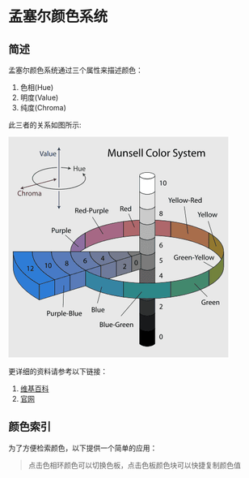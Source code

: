<script setup>
  import Munsell from './assets/Munsell.vue'
</script>

# 孟塞尔颜色系统

## 简述

孟塞尔颜色系统通过三个属性来描述颜色：

1. 色相(Hue)
2. 明度(Value)
3. 纯度(Chroma)

此三者的关系如图所示:

![孟塞尔颜色系统](./assets/435px-Munsell-system.svg.png)

更详细的资料请参考以下链接：

1. [维基百科](https://en.wikipedia.org/wiki/Munsell_color_system)
2. [官网](https://munsell.com/)

## 颜色索引

为了方便检索颜色，以下提供一个简单的应用：

> 点击色相环颜色可以切换色板，点击色板颜色块可以快捷复制颜色值

<Munsell/>
